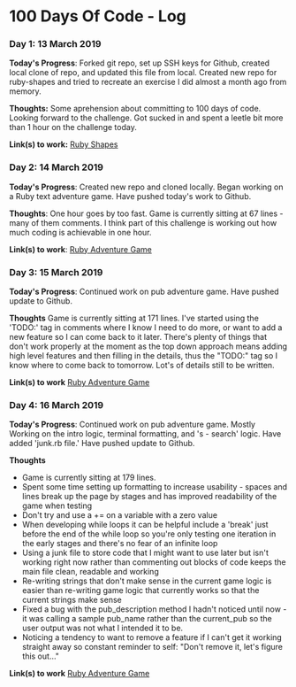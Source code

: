 # 100 Days Of Code - Log

### Day 1: 13 March 2019

**Today's Progress**: Forked git repo, set up SSH keys for Github, created local clone of repo, and updated this file from local. Created new repo for ruby-shapes and tried to recreate an exercise I did almost a month ago from memory. 

**Thoughts:** Some aprehension about committing to 100 days of code. Looking forward to the challenge. Got sucked in and spent a leetle bit more than 1 hour on the challenge today. 

**Link(s) to work:** [Ruby Shapes](https://github.com/sallybaker/ruby-shapes)

### Day 2: 14 March 2019

**Today's Progress**: Created new repo and cloned locally. Began working on a Ruby text adventure game. Have pushed today's work to Github. 

**Thoughts**: One hour goes by too fast. Game is currently sitting at 67 lines - many of them comments. I think part of this challenge is working out how much coding is achievable in one hour. 

**Link(s) to work**: [Ruby Adventure Game](https://github.com/sallybaker/ruby-pub-adventure)

### Day 3: 15 March 2019 

**Today's Progress**: Continued work on pub adventure game. Have pushed update to Github. 

**Thoughts** Game is currently sitting at 171 lines. I've started using the 'TODO:' tag in comments where I know I need to do more, or want to add a new feature so I can come back to it later. There's plenty of things that don't work properly at the moment as the top down approach means adding high level features and then filling in the details, thus the "TODO:" tag so I know where to come back to tomorrow. Lot's of details still to be written. 

**Link(s) to work** [Ruby Adventure Game](https://github.com/sallybaker/ruby-pub-adventure)

### Day 4: 16 March 2019

**Today's Progress**: Continued work on pub adventure game. Mostly Working on the intro logic, terminal formatting, and 's - search' logic. Have added 'junk.rb file.' Have pushed update to Github.

**Thoughts** 
- Game is currently sitting at 179 lines.  
- Spent some time setting up formatting to increase usability - spaces and lines break up the page by stages and has improved readability of the game when testing
- Don't try and use a += on a variable with a zero value 
- When developing while loops it can be helpful include a 'break' just before the end of the while loop so you're only testing one iteration in the early stages and there's no fear of an infinite loop
- Using a junk file to store code that I might want to use later but isn't working right now rather than commenting out blocks of code keeps the main file clean, readable and working 
- Re-writing strings that don't make sense in the current game logic is easier than re-writing game logic that currently works so that the current strings make sense
- Fixed a bug with the pub_description method I hadn't noticed until now - it was calling a sample pub_name rather than the current_pub so the user output was not what I intended it to be.
- Noticing a tendency to want to remove a feature if I can't get it working straight away so constant reminder to self: "Don't remove it, let's figure this out..." 

**Link(s) to work** [Ruby Adventure Game](https://github.com/sallybaker/ruby-pub-adventure)


